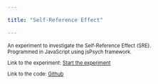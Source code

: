 ```yaml
---

title: "Self-Reference Effect"

---
```

<div style="font-size: 80%;">
  <p>An experiment to investigate the Self-Reference Effect (SRE). <br>
    Programmed in JavaScript using jsPsych framework.</p>

  <p>Link to the experiment: <a href="https://mmwozniak.github.io/jspsych-demos/EXP_jsPsych_SRE_v1/" target="_blank">Start the experiment</a></p>
  <p>Link to the code: <a href="https://github.com/mmwozniak/EXP_jsPsych_SRE_v1" target="_blank">Github</a></p>

</div>

